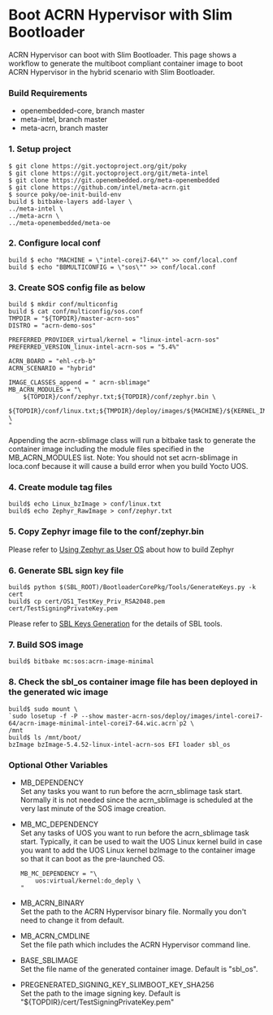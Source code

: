 # Boot ACRN Hypervisor with Slim Bootloader
ACRN Hypervisor can boot with Slim Bootloader. This page shows a workflow to generate the multiboot compliant container image to boot ACRN Hypervisor in the hybrid scenario with Slim Bootloader.

### Build Requirements
* openembedded-core, branch master
* meta-intel, branch master
* meta-acrn, branch master

### 1. Setup project
```
$ git clone https://git.yoctoproject.org/git/poky
$ git clone https://git.yoctoproject.org/git/meta-intel
$ git clone https://git.openembedded.org/meta-openembedded
$ git clone https://github.com/intel/meta-acrn.git
$ source poky/oe-init-build-env
build $ bitbake-layers add-layer \
../meta-intel \
../meta-acrn \
../meta-openembedded/meta-oe
```

### 2. Configure local conf
```
build $ echo "MACHINE = \"intel-corei7-64\"" >> conf/local.conf
build $ echo "BBMULTICONFIG = \"sos\"" >> conf/local.conf
```

### 3. Create SOS config file as below
```
build $ mkdir conf/multiconfig
build $ cat conf/multiconfig/sos.conf
TMPDIR = "${TOPDIR}/master-acrn-sos"
DISTRO = "acrn-demo-sos"

PREFERRED_PROVIDER_virtual/kernel = "linux-intel-acrn-sos"
PREFERRED_VERSION_linux-intel-acrn-sos = "5.4%"

ACRN_BOARD = "ehl-crb-b"
ACRN_SCENARIO = "hybrid"

IMAGE_CLASSES_append = " acrn-sblimage"
MB_ACRN_MODULES = "\
    ${TOPDIR}/conf/zephyr.txt;${TOPDIR}/conf/zephyr.bin \
    ${TOPDIR}/conf/linux.txt;${TMPDIR}/deploy/images/${MACHINE}/${KERNEL_IMAGETYPE} \
"
```
Appending the acrn-sblimage class will run a bitbake task to generate the container image including the module files specified in the MB_ACRN_MODULES list.
Note: You should not set acrn-sblimage in loca.conf because it will cause a build error when you build Yocto UOS.

### 4. Create module tag files
```
build$ echo Linux_bzImage > conf/linux.txt
build$ echo Zephyr_RawImage > conf/zephyr.txt
```

### 5. Copy Zephyr image file to the conf/zephyr.bin
Please refer to [Using Zephyr as User OS](https://projectacrn.github.io/1.6/tutorials/using_zephyr_as_uos.html) about how to build Zephyr

### 6. Generate SBL sign key file
```
build$ python $(SBL_ROOT)/BootloaderCorePkg/Tools/GenerateKeys.py -k cert
build$ cp cert/OS1_TestKey_Priv_RSA2048.pem cert/TestSigningPrivateKey.pem
```

Please refer to [SBL Keys Generation](https://slimbootloader.github.io/getting-started/build-host-setup.html#sbl-keys) for the details of SBL tools.

### 7. Build SOS image
```
build$ bitbake mc:sos:acrn-image-minimal
```

### 8. Check the sbl_os container image file has been deployed in the generated wic image
```
build$ sudo mount \
`sudo losetup -f -P --show master-acrn-sos/deploy/images/intel-corei7-64/acrn-image-minimal-intel-corei7-64.wic.acrn`p2 \
/mnt
build$ ls /mnt/boot/
bzImage bzImage-5.4.52-linux-intel-acrn-sos EFI loader sbl_os
```

### Optional Other Variables
* MB_DEPENDENCY  
  Set any tasks you want to run before the acrn_sblimage task start. Normally it is not needed since the acrn_sblimage is scheduled at the very last minute of the SOS image creation.

* MB_MC_DEPENDENCY  
  Set any tasks of UOS you want to run before the acrn_sblimage task start. Typically, it can be used to wait the UOS Linux kernel build in case you want to add the UOS Linux kernel bzImage to the container image so that it can boot as the pre-launched OS.  
  ```
  MB_MC_DEPENDENCY = "\
      uos:virtual/kernel:do_deply \
  "
  ```
* MB_ACRN_BINARY  
  Set the path to the ACRN Hypervisor binary file. Normally you don't need to change it from default.

* MB_ACRN_CMDLINE  
  Set the file path which includes the ACRN Hypervisor command line. 

* BASE_SBLIMAGE  
  Set the file name of the generated container image. Default is "sbl_os".

* PREGENERATED_SIGNING_KEY_SLIMBOOT_KEY_SHA256  
  Set the path to the image signing key. Default is "${TOPDIR}/cert/TestSigningPrivateKey.pem"
